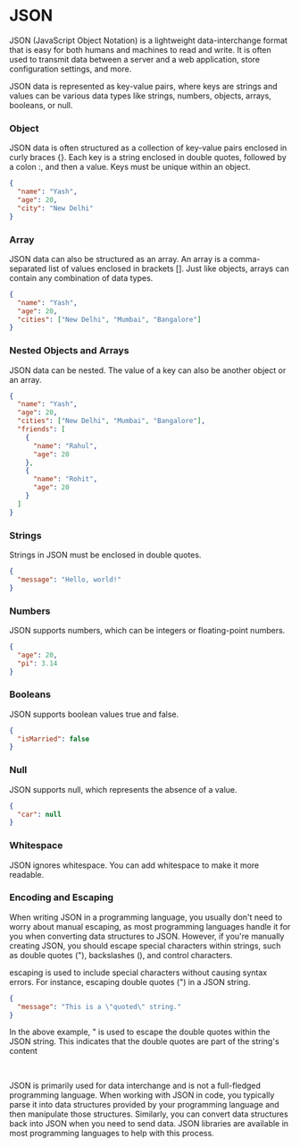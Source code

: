 # JSON 

JSON (JavaScript Object Notation) is a lightweight data-interchange format that is easy for both humans and machines to read and write. It is often used to transmit data between a server and a web application, store configuration settings, and more.

JSON data is represented as key-value pairs, where keys are strings and values can be various data types like strings, numbers, objects, arrays, booleans, or null.



### Object
JSON data is often structured as a collection of key-value pairs enclosed in curly braces {}. Each key is a string enclosed in double quotes, followed by a colon :, and then a value. Keys must be unique within an object.

```json
{
  "name": "Yash",
  "age": 20,
  "city": "New Delhi"
}
```



### Array   
JSON data can also be structured as an array. An array is a comma-separated list of values enclosed in brackets []. Just like objects, arrays can contain any combination of data types.

```json
{
  "name": "Yash",
  "age": 20,
  "cities": ["New Delhi", "Mumbai", "Bangalore"]
}
```



### Nested Objects and Arrays
JSON data can be nested. The value of a key can also be another object or an array.

```json
{
  "name": "Yash",
  "age": 20,
  "cities": ["New Delhi", "Mumbai", "Bangalore"],
  "friends": [
    {
      "name": "Rahul",
      "age": 20
    },
    {
      "name": "Rohit",
      "age": 20
    }
  ]
}
```



### Strings 
Strings in JSON must be enclosed in double quotes.

```json
{
  "message": "Hello, world!"
}
```



### Numbers 
JSON supports numbers, which can be integers or floating-point numbers.

```json
{
  "age": 20,
  "pi": 3.14
}
```



### Booleans
JSON supports boolean values true and false.

```json
{
  "isMarried": false
}
```



### Null
JSON supports null, which represents the absence of a value.

```json
{
  "car": null
}
```



### Whitespace
JSON ignores whitespace. You can add whitespace to make it more readable.



### Encoding and Escaping 
When writing JSON in a programming language, you usually don't need to worry about manual escaping, as most programming languages handle it for you when converting data structures to JSON. However, if you're manually creating JSON, you should escape special characters within strings, such as double quotes ("), backslashes (\), and control characters.

escaping is used to include special characters without causing syntax errors. For instance, escaping double quotes (") in a JSON string.


```json
{
  "message": "This is a \"quoted\" string."
}
```

In the above example, \" is used to escape the double quotes within the JSON string. This indicates that the double quotes are part of the string's content


<br>

JSON is primarily used for data interchange and is not a full-fledged programming language. When working with JSON in code, you typically parse it into data structures provided by your programming language and then manipulate those structures. Similarly, you can convert data structures back into JSON when you need to send data. JSON libraries are available in most programming languages to help with this process.
